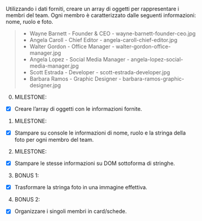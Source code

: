 Utilizzando i dati forniti, creare un array di oggetti per rappresentare i membri del team.
Ogni membro è caratterizzato dalle seguenti informazioni: nome, ruolo e foto.

> - Wayne Barnett - Founder & CEO - wayne-barnett-founder-ceo.jpg
> - Angela Caroll -  Chief Editor -  angela-caroll-chief-editor.jpg
> - Walter Gordon -  Office Manager -  walter-gordon-office-manager.jpg
> - Angela Lopez -  Social Media Manager -  angela-lopez-social-media-manager.jpg
> - Scott Estrada - Developer - scott-estrada-developer.jpg
> -  Barbara Ramos -  Graphic Designer -  barbara-ramos-graphic-designer.jpg

0. MILESTONE:
 - [X]  Creare l’array di oggetti con le informazioni fornite.

1. MILESTONE:
- [X] Stampare su console le informazioni di nome, ruolo e la stringa della foto per ogni membro del team.


2. MILESTONE:
- [X] Stampare le stesse informazioni su DOM sottoforma di stringhe.

3. BONUS 1:
- [X] Trasformare la stringa foto in una immagine effettiva.

4. BONUS 2:
- [X] Organizzare i singoli membri in card/schede. 


